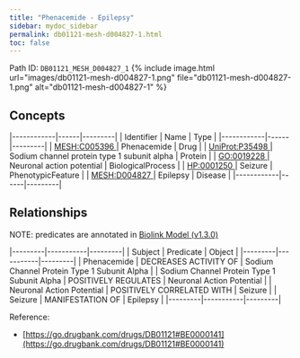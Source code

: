 ```yaml
---
title: "Phenacemide - Epilepsy"
sidebar: mydoc_sidebar
permalink: db01121-mesh-d004827-1.html
toc: false 
---
```



Path ID: `DB01121_MESH_D004827_1`
{% include image.html url="images/db01121-mesh-d004827-1.png" file="db01121-mesh-d004827-1.png" alt="db01121-mesh-d004827-1" %}

## Concepts

|------------|------|---------|
| Identifier | Name | Type    |
|------------|------|---------|
| <a href="https://identifiers.org/MESH:C005396">MESH:C005396 </a> | Phenacemide | Drug |
| <a href="https://identifiers.org/UniProt:P35498">UniProt:P35498 </a> | Sodium channel protein type 1 subunit alpha | Protein |
| <a href="https://identifiers.org/GO:0019228">GO:0019228 </a> | Neuronal action potential | BiologicalProcess |
| <a href="https://identifiers.org/HP:0001250">HP:0001250 </a> | Seizure | PhenotypicFeature |
| <a href="https://identifiers.org/MESH:D004827">MESH:D004827 </a> | Epilepsy | Disease |
|------------|------|---------|

## Relationships


NOTE: predicates are annotated in <a href="https://github.com/biolink/biolink-model/releases/tag/v1.3.0">Biolink Model (v1.3.0)</a>

|---------|-----------|---------|
| Subject | Predicate | Object  |
|---------|-----------|---------|
| Phenacemide | DECREASES ACTIVITY OF | Sodium Channel Protein Type 1 Subunit Alpha |
| Sodium Channel Protein Type 1 Subunit Alpha | POSITIVELY REGULATES | Neuronal Action Potential |
| Neuronal Action Potential | POSITIVELY CORRELATED WITH | Seizure |
| Seizure | MANIFESTATION OF | Epilepsy |
|---------|-----------|---------|

Reference: 
  - [https://go.drugbank.com/drugs/DB01121#BE0000141](https://go.drugbank.com/drugs/DB01121#BE0000141)
